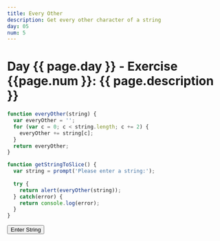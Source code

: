 ```yaml
---
title: Every Other
description: Get every other character of a string
day: 05
num: 5
---
```


# Day {{ page.day }} - Exercise {{page.num }}: {{ page.description }}

<script src="/cse/day05/everyOther.js"></script>

```javascript
function everyOther(string) {
  var everyOther = '';
  for (var c = 0; c < string.length; c += 2) {
    everyOther += string[c];
  }
  return everyOther;
}

function getStringToSlice() {
  var string = prompt('Please enter a string:');
  
  try {
    return alert(everyOther(string));
  } catch(error) {
    return console.log(error);
  }
}
```

<button type="button" onclick="getStringToSlice()">Enter String</button>
